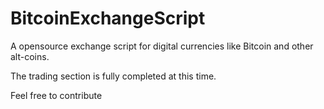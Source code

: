 BitcoinExchangeScript
=====================

A opensource exchange script for digital currencies like Bitcoin and other alt-coins. 

The trading section is fully completed at this time. 

Feel free to contribute
